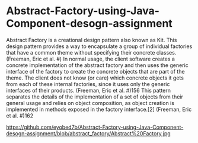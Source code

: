 # Abstract-Factory-using-Java-Component-desogn-assignment
Abstract Factory is a creational design pattern also known as Kit. This design pattern provides a way to encapsulate a group of individual factories that have a common theme without specifying their concrete classes. (Freeman, Eric et al. #) In normal usage, the client software creates a concrete implementation of the abstract factory and then uses the generic interface of the factory to create the concrete objects that are part of the theme. The client does not know (or care) which concrete objects it gets from each of these internal factories, since it uses only the generic interfaces of their products. (Freeman, Eric et al. #)156 This pattern separates the details of the implementation of a set of objects from their general usage and relies on object composition, as object creation is implemented in methods exposed in the factory interface.[2] (Freeman, Eric et al. #)162


https://github.com/eyobed7b/Abstract-Factory-using-Java-Component-desogn-assignment/blob/abstract_factory/Abstract%20Factory.jpg
